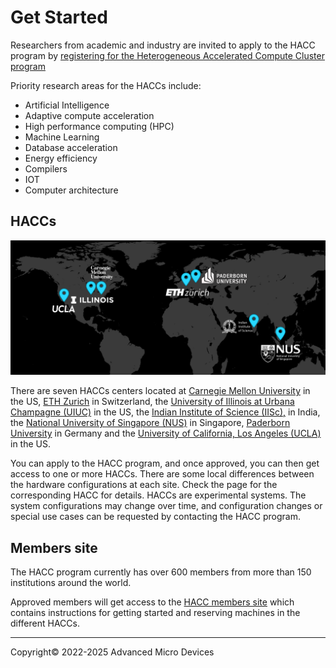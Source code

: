 # Get Started

Researchers from academic and industry are invited to apply to the HACC program by [registering for the Heterogeneous Accelerated Compute Cluster program](https://account.amd.com/en/member/aup_research_clusters.html)

Priority research areas for the HACCs include:

* Artificial Intelligence
* Adaptive compute acceleration
* High performance computing (HPC)
* Machine Learning
* Database acceleration
* Energy efficiency
* Compilers
* IOT
* Computer architecture

## HACCs

<img src="images/hacc_sites_world_map.png" alt="" class="responsive">

There are seven HACCs centers located at [Carnegie Mellon University](cmu.md) in the US, [ETH Zurich](ethz.md) in Switzerland, the [University of Illinois at Urbana Champagne (UIUC)](uiuc.md) in the US, the [Indian Institute of Science (IISc),](iisc.md) in India, the [National University of Singapore (NUS)](nus.md) in Singapore, [Paderborn University](paderborn.md) in Germany and the [University of California, Los Angeles (UCLA)](ucla.md) in the US.

You can apply to the HACC program, and once approved, you can then get access to one or more HACCs. There are some local differences between the hardware configurations at each site. Check the page for the corresponding HACC for details. HACCs are experimental systems.  The system configurations may change over time, and configuration changes or special use cases can be requested by contacting the HACC program.

## Members site

The HACC program currently has over 600 members from more than 150 institutions around the world.

Approved members will get access to the [HACC members site](https://account.amd.com/en/member/aup_research_clusters.html) which contains instructions for getting started and reserving machines in the different HACCs.

---------------------------------------
<p class="copyright">Copyright&copy; 2022-2025 Advanced Micro Devices</p>
